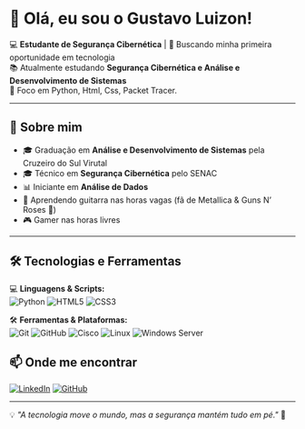 # 👋 Olá, eu sou o Gustavo Luizon!

💻 **Estudante de Segurança Cibernética** | 🚀 Buscando minha primeira oportunidade em tecnologia  
📚 Atualmente estudando **Segurança Cibernética e Análise e Desenvolvimento de Sistemas**  
🎯 Foco em Python, Html, Css, Packet Tracer.

---

## 🚀 Sobre mim
- 🎓 Graduação em **Análise e Desenvolvimento de Sistemas** pela Cruzeiro do Sul Virutal
- 🎓 Técnico em **Segurança Cibernética** pelo SENAC  
- 📊 Iniciante em **Análise de Dados**  
- 🎸 Aprendendo guitarra nas horas vagas (fã de Metallica & Guns N’ Roses 🤘)  
- 🎮 Gamer nas horas livres  

---

## 🛠 Tecnologias e Ferramentas
💻 **Linguagens & Scripts:**  
![Python](https://img.shields.io/badge/Python-3670A0?style=for-the-badge&logo=python&logoColor=ffdd54)
![HTML5](https://img.shields.io/badge/HTML5-E34F26?style=for-the-badge&logo=html5&logoColor=white)
![CSS3](https://img.shields.io/badge/CSS3-1572B6?style=for-the-badge&logo=css3&logoColor=white)

🛠 **Ferramentas & Plataformas:**  
![Git](https://img.shields.io/badge/Git-F05032?style=for-the-badge&logo=git&logoColor=white)
![GitHub](https://img.shields.io/badge/GitHub-181717?style=for-the-badge&logo=github&logoColor=white)
![Cisco](https://img.shields.io/badge/Cisco-1BA0D7?style=for-the-badge&logo=cisco&logoColor=white)
![Linux](https://img.shields.io/badge/Linux-FCC624?style=for-the-badge&logo=linux&logoColor=black)
![Windows Server](https://img.shields.io/badge/Windows%20Server-0078D6?style=for-the-badge&logo=windows&logoColor=white)



## 📫 Onde me encontrar
[![LinkedIn](https://img.shields.io/badge/LinkedIn-0077B5?style=for-the-badge&logo=linkedin&logoColor=white)]((https://www.linkedin.com/in/gustavo-luizon-056b15344/))
[![GitHub](https://img.shields.io/badge/GitHub-181717?style=for-the-badge&logo=github&logoColor=white)](https://github.com/seu-usuario)

---

💡 *"A tecnologia move o mundo, mas a segurança mantém tudo em pé."* 🔐

